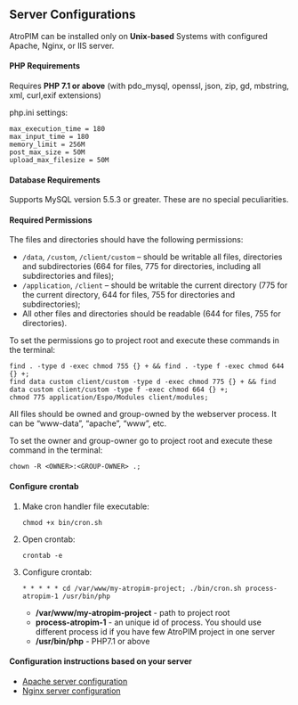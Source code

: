 ## Server Configurations
AtroPIM can be installed only on **Unix-based** Systems with configured Apache, Nginx, or IIS server.

#### PHP Requirements
Requires **PHP 7.1 or above** (with pdo_mysql, openssl, json, zip, gd, mbstring, xml, curl,exif extensions)

php.ini settings:
```
max_execution_time = 180
max_input_time = 180
memory_limit = 256M
post_max_size = 50M
upload_max_filesize = 50M
```

#### Database Requirements
Supports MySQL version 5.5.3 or greater. These are no special peculiarities.

#### Required Permissions
The files and directories should have the following permissions:
* ``/data``, ``/custom``, ``/client/custom`` – should be writable all files, directories and subdirectories (664 for files, 775 for directories, including all subdirectories and files);
* ``/application``, ``/client`` – should be writable the current directory (775 for the current directory, 644 for files, 755 for directories and subdirectories);
* All other files and directories should be readable (644 for files, 755 for directories).

To set the permissions go to project root and execute these commands in the terminal:
```
find . -type d -exec chmod 755 {} + && find . -type f -exec chmod 644 {} +;
find data custom client/custom -type d -exec chmod 775 {} + && find data custom client/custom -type f -exec chmod 664 {} +;
chmod 775 application/Espo/Modules client/modules;
```
All files should be owned and group-owned by the webserver process. It can be “www-data”, “apache”, “www”, etc.

To set the owner and group-owner go to project root and execute these command in the terminal:
```
chown -R <OWNER>:<GROUP-OWNER> .;
```

#### Configure crontab
1. Make cron handler file executable:
   ```
   chmod +x bin/cron.sh 
   ```  
2. Open crontab:
   ```
   crontab -e
   ```   
3. Configure crontab:
   ```
   * * * * * cd /var/www/my-atropim-project; ./bin/cron.sh process-atropim-1 /usr/bin/php 
   ```
   - **/var/www/my-atropim-project** - path to project root
   - **process-atropim-1** - an unique id of process. You should use different process id if you have few AtroPIM project in one server
   - **/usr/bin/php** - PHP7.1 or above

#### Configuration instructions based on your server
* [Apache server configuration](apache-server-configuration.md)
* [Nginx server configuration](nginx-server-configuration.md)
